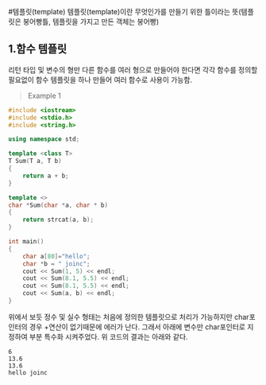 #템플릿(template)
  템플릿(template)이란 무엇인가를 만들기 위한 틀이라는 뜻(템플릿은 붕어빵틀, 템플릿을 가지고 만든 객체는 붕어빵)
## 1.함수 템플릿
  리턴 타입 및 변수의 형만 다른 함수를 여러 형으로 만들어야 한다면 각각 함수를 정의할 필요없이 함수 템플릿을 하나 만들어 여러 함수로 사용이 가능함.

> Example 1

```C++
#include <iostream>
#include <stdio.h>
#include <string.h>

using namespace std;

template <class T>
T Sum(T a, T b)
{
    return a + b;
}

template <>
char *Sum(char *a, char * b)
{
    return strcat(a, b);
}

int main()
{
    char a[80]="hello";
    char *b = " joinc";
    cout << Sum(1, 5) << endl;
    cout << Sum(8.1, 5.5) << endl;
    cout << Sum(8.1, 5.5) << endl;
    cout << Sum(a, b) << endl;
}
```
  위에서 보듯 정수 및 실수 형태는 처음에 정의한 템플릿으로 처리가 가능하지만 char포인터의 경우 +연산이 없기때문에 에러가 난다. 
  그래서 아래에 변수만 char포인터로 지정하여 부분 특수화 시켜주었다. 위 코드의 결과는 아래와 같다.
```
6
13.6
13.6
hello joinc
```

